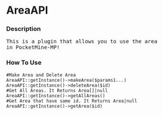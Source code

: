 # AreaAPI
### Description
<pre>
This is a plugin that allows you to use the area
in PocketMine-MP!
</pre>
### How To Use
<pre><code>#Make Area and Delete Area
AreaAPI::getInstance()->makeArea($params1...)
AreaAPI::getInstance()->deleteArea($id)
#Get All Areas. It Returns Area[]|null
AreaAPI::getInstance()->getAllAreas()
#Get Area that have same id. It Returns Area|null
AreaAPI::getInstance()->getArea($id)</code></pre>
